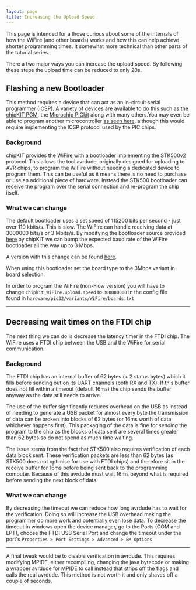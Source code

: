 ```yaml
---
layout: page
title: Increasing the Upload Speed
---
```


This page is intended for a those curious about some of the internals of how the WiFire (and other boards) works and how this can help achieve shorter programming times.
It somewhat more technical than other parts of the tutorial series.

There a two major ways you can increase the upload speed. By following these steps the upload time can be reduced to only 20s.

## Flashing a new Bootloader

This method requires a device that can act as an in-circuit serial programmer (ICSP). A variety of devices are available to do this such as the [chipKIT PGM](https://www.digilentinc.com/Products/Detail.cfm?Prod=chipKIT%20PGM), the [Microchip PICkit](http://www.microchip.com/Developmenttools/ProductDetails.aspx?PartNO=PG164130&utm_source=&utm_medium=MicroSolutions&utm_term=&utm_content=DevTools&utm_campaign=PICkit+3) along with many others.You may even be able to program another microcontroller [as seen here](http://www.gammon.com.au/bootloader), although this would require implementing the ICSP protocol used by the PIC chips.

### Background
chipKIT provides the WiFire with a bootloader implementing the STK500v2 protocol. This allows the tool avrdude, originally designed for uploading to AVR chips, to program the WiFire without needing a dedicated device to program them. This can be useful as it means there is no need to purchase or use an additional piece of hardware. Instead the STK500 bootloader can receive the program over the serial connection and re-program the chip itself.

### What we can change
The default bootloader uses a set speed of 115200 bits per second - just over 110 kbits/s.
This is slow. The WiFire can handle receiving data at 3000000 bits/s or 3 Mbits/s.
By modifying the bootloader source provided [here](https://github.com/chipKIT32/PIC32-avrdude-bootloader) by chipKIT we can bump the expected baud rate of the WiFire bootloader all the way up to 3 Mbps.

A version with this change can be found [here](/downloads/chipKIT-WiFire-3Mbps.hex).

When using this bootloader set the board type to the 3Mbps variant in board selection.

In order to program the WiFire (non-Flow version) you will have to <br> change `chipkit_WiFire.upload.speed` to `300000000` in the config file <br> found in `hardware/pic32/variants/WiFire/boards.txt`

<hr>

## Decreasing wait times on the FTDI chip

The next thing we can do is decrease the latency timer in the FTDI chip. The WiFire uses a FTDI chip between the USB and the WiFire for serial communication. 

### Background
The FTDI chip has an internal buffer of 62 bytes (+ 2 status bytes) which it fills before sending out on its UART channels (both RX and TX). 
If this buffer does not fill within a timeout (default 16ms) the chip sends the buffer anyway as the data still needs to arrive.

The use of the buffer significantly reduces overhead on the USB as instead of needing to generate a USB packet for almost every byte the transmission of data can be broken into blocks of 62 bytes (or 16ms worth of data, whichever happens first). This packaging of the data is fine for *sending* the program to the chip as the blocks of data sent are several times greater than 62 bytes so do not spend as much time waiting. 

The issue stems from the fact that STK500 also requires verification of each data block sent. These verification packets are less than 62 bytes (as STK500 does not optimise for use with FTDI chips) and therefore sit in the receive buffer for 16ms before being sent back to the programming computer. Because of this avrdude must wait 16ms beyond what is required before sending the next block of data.

### What we can change
By decreasing the timeout we can reduce how long avrdude has to wait for the verification.
Doing so will increase the USB overhead making the programmer do more work and potentially even lose data.
To decrease the timeout in windows open the device manager, go to the Ports (COM and LPT), choose the FTDI USB Serial Port and change the timeout under the port's `Properties > Port Settings > Advanced > BM Options`

<hr>

A final tweak would be to disable verification in avrdude. This requires modifying MPIDE, either recompiling, changing the java bytecode or making a wrapper avrdude for MPIDE to call instead that strips off the flags and calls the real avrdude. This method is not worth it and only shaves off a couple of seconds.